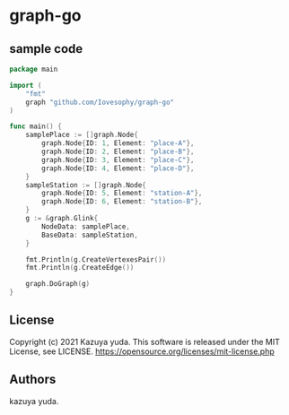 # graph-go

## sample code

```Go
package main

import (
	"fmt"
	graph "github.com/Iovesophy/graph-go"
)

func main() {
	samplePlace := []graph.Node{
		graph.Node{ID: 1, Element: "place-A"},
		graph.Node{ID: 2, Element: "place-B"},
		graph.Node{ID: 3, Element: "place-C"},
		graph.Node{ID: 4, Element: "place-D"},
	}
	sampleStation := []graph.Node{
		graph.Node{ID: 5, Element: "station-A"},
		graph.Node{ID: 6, Element: "station-B"},
	}
	g := &graph.Glink{
		NodeData: samplePlace,
		BaseData: sampleStation,
	}

	fmt.Println(g.CreateVertexesPair())
	fmt.Println(g.CreateEdge())

	graph.DoGraph(g)
}
```

## License
Copyright (c) 2021 Kazuya yuda.
This software is released under the MIT License, see LICENSE.
https://opensource.org/licenses/mit-license.php

## Authors
kazuya yuda.
